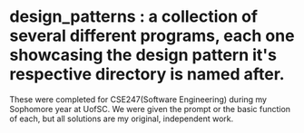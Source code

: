 # design_patterns : a collection of several different programs, each one showcasing the design pattern it's respective directory is named after. 

These were completed for CSE247(Software Engineering) during my Sophomore year at UofSC. We were given the prompt or the basic function of each, but all solutions are my original, independent work.
